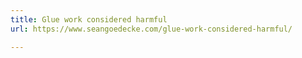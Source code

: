 ```yaml
---
title: Glue work considered harmful
url: https://www.seangoedecke.com/glue-work-considered-harmful/

---
```

